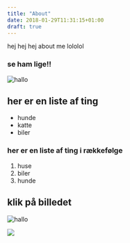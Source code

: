 ```yaml
---
title: "About"
date: 2018-01-29T11:31:15+01:00
draft: true
---
```


hej hej hej about me lololol


### se ham lige!!

![hallo](../imgs/sejfyr.png)

## her er en liste af ting

* hunde
* katte
* biler


### her er en liste af ting i rækkefølge

1. huse
2. biler
3. hunde


## klik på billedet

![hallo](../imgs/sejfyr.png)

<a href="http://youtube.com" alt="link"><img src="../imgs/sejfyr.png"></a>